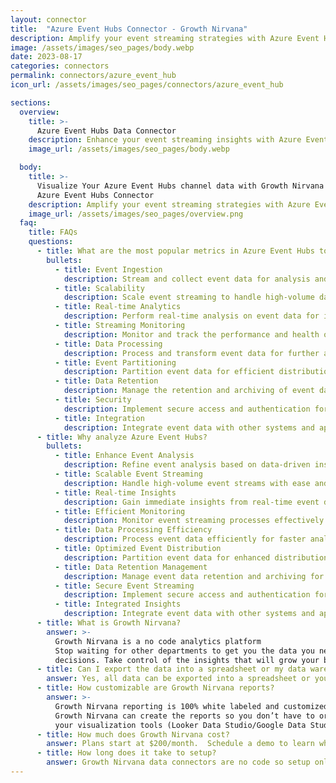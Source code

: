 ```yaml
---
layout: connector
title:  "Azure Event Hubs Connector - Growth Nirvana"
description: Amplify your event streaming strategies with Azure Event Hubs integration, gaining actionable insights from event data analysis.
image: /assets/images/seo_pages/body.webp
date: 2023-08-17
categories: connectors
permalink: connectors/azure_event_hub
icon_url: /assets/images/seo_pages/connectors/azure_event_hub

sections:
  overview:
    title: >-
      Azure Event Hubs Data Connector
    description: Enhance your event streaming insights with Azure Event Hubs integration. Seamlessly merge event data, unlocking insights that shape event analysis and operational excellence.
    image_url: /assets/images/seo_pages/body.webp

  body:
    title: >-
      Visualize Your Azure Event Hubs channel data with Growth Nirvana's
      Azure Event Hubs Connector
    description: Amplify your event streaming strategies with Azure Event Hubs integration, gaining actionable insights from event data analysis.
    image_url: /assets/images/seo_pages/overview.png
  faq:
    title: FAQs
    questions:
      - title: What are the most popular metrics in Azure Event Hubs to analyze?
        bullets:
          - title: Event Ingestion
            description: Stream and collect event data for analysis and processing.
          - title: Scalability
            description: Scale event streaming to handle high-volume data streams.
          - title: Real-time Analytics
            description: Perform real-time analysis on event data for immediate insights.
          - title: Streaming Monitoring
            description: Monitor and track the performance and health of event streaming processes.
          - title: Data Processing
            description: Process and transform event data for further analysis and integration.
          - title: Event Partitioning
            description: Partition event data for efficient distribution and processing.
          - title: Data Retention
            description: Manage the retention and archiving of event data for compliance and historical analysis.
          - title: Security
            description: Implement secure access and authentication for event streaming.
          - title: Integration
            description: Integrate event data with other systems and applications for cross-platform insights.
      - title: Why analyze Azure Event Hubs?
        bullets:
          - title: Enhance Event Analysis
            description: Refine event analysis based on data-driven insights.
          - title: Scalable Event Streaming
            description: Handle high-volume event streams with ease and scalability.
          - title: Real-time Insights
            description: Gain immediate insights from real-time event data analysis.
          - title: Efficient Monitoring
            description: Monitor event streaming processes effectively for optimal performance.
          - title: Data Processing Efficiency
            description: Process event data efficiently for faster analysis and integration.
          - title: Optimized Event Distribution
            description: Partition event data for enhanced distribution and processing efficiency.
          - title: Data Retention Management
            description: Manage event data retention and archiving for compliance and historical analysis.
          - title: Secure Event Streaming
            description: Implement secure access and authentication for event streaming.
          - title: Integrated Insights
            description: Integrate event data with other systems and applications for comprehensive insights.
      - title: What is Growth Nirvana?
        answer: >-
          Growth Nirvana is a no code analytics platform 
          Stop waiting for other departments to get you the data you need to make critical business 
          decisions. Take control of the insights that will grow your business.
      - title: Can I export the data into a spreadsheet or my data warehouse?
        answer: Yes, all data can be exported into a spreadsheet or your data warehouse (Google BigQuery, AWS, Snowflake, Azure, etc)
      - title: How customizable are Growth Nirvana reports?
        answer: >-
          Growth Nirvana reporting is 100% white labeled and customized to your specifications.
          Growth Nirvana can create the reports so you don’t have to or you can connect
          your visualization tools (Looker Data Studio/Google Data Studio, Tableau, PowerBI, etc) to Growth Nirvana.
      - title: How much does Growth Nirvana cost?
        answer: Plans start at $200/month.  Schedule a demo to learn what plan is best for you.
      - title: How long does it take to setup?
        answer: Growth Nirvana data connectors are no code so setup only requires a few clicks.
---
```

